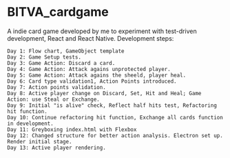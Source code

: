 # BITVA_cardgame
A indie card game developed by me to experiment with test-driven development, React and React Native.
Development steps:

	Day 1: Flow chart, GameObject template
	Day 2: Game Setup tests.
	Day 3: Game Action: Discard a card.
	Day 4: Game Action: Attack agains unprotected player.
	Day 5: Game Action: Attack agains the sheeld, player heal.
	Day 6: Card type validation1, Action Points introduced.
	Day 7: Action points validation.
	Day 8: Active player change on Discard, Set, Hit and Heal; Game Action: use Steal or Exchange.
	Day 9: Initial "is alive" check, Reflect half hits test, Refactoring hit function.
	Day 10: Continue refactoring hit function, Exchange all cards function in development.
	Day 11: Greyboxing index.html with Flexbox
	Day 12: Changed structure for better action analysis. Electron set up. Render initial stage.
	Day 13: Active player rendering.

